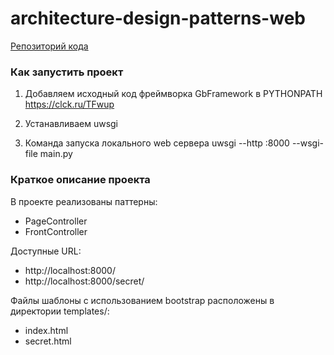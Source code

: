 # architecture-design-patterns-web
[Репозиторий кода](https://clck.ru/TFwwr)

### Как запустить проект

1. Добавляем исходный код фреймворка GbFramework в PYTHONPATH
   https://clck.ru/TFwup

2. Устанавливаем uwsgi

3. Команда запуска локального web сервера
   uwsgi --http :8000 --wsgi-file main.py

### Краткое описание проекта

В проекте реализованы паттерны:
- PageController
- FrontController

Доступные URL:
- http://localhost:8000/
- http://localhost:8000/secret/

Файлы шаблоны с использованием bootstrap расположены в директории templates/:
- index.html
- secret.html